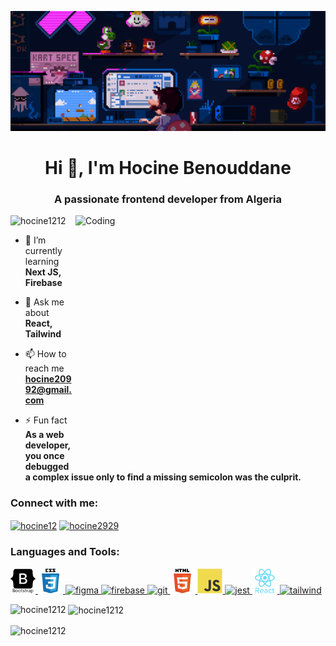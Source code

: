 ![MasterHead](https://raw.githubusercontent.com/mosh3eb/Portfolio_Page/main/images/bg.gif)

<h1 align="center">Hi 👋, I'm Hocine Benouddane</h1>
<h3 align="center">A passionate frontend developer from Algeria</h3>
<img align="right" alt="Coding" width="400" height="400" src="https://cdn.dribbble.com/users/1162077/screenshots/3848914/programmer.gif" />
<p align="left"> <img src="https://komarev.com/ghpvc/?username=hocine1212&label=Profile%20views&color=0e75b6&style=flat" alt="hocine1212" /> </p>

- 🌱 I’m currently learning **Next JS, Firebase**

- 💬 Ask me about **React, Tailwind**

- 📫 How to reach me **hocine20992@gmail.com**

- ⚡ Fun fact **As a web developer, you once debugged a complex issue only to find a missing semicolon was the culprit.**
  
<h3 align="left">Connect with me:</h3>
<p align="left">
<a href="https://linkedin.com/in/hocine12" target="blank"><img align="center" src="https://raw.githubusercontent.com/rahuldkjain/github-profile-readme-generator/master/src/images/icons/Social/linked-in-alt.svg" alt="hocine12" height="30" width="40" /></a>
<a href="https://fb.com/hocine2929" target="blank"><img align="center" src="https://raw.githubusercontent.com/rahuldkjain/github-profile-readme-generator/master/src/images/icons/Social/facebook.svg" alt="hocine2929" height="30" width="40" /></a>
</p>

<h3 align="left">Languages and Tools:</h3>
<p align="left"> <a href="https://getbootstrap.com" target="_blank" rel="noreferrer"> <img src="https://raw.githubusercontent.com/devicons/devicon/master/icons/bootstrap/bootstrap-plain-wordmark.svg" alt="bootstrap" width="40" height="40"/> </a> <a href="https://www.w3schools.com/css/" target="_blank" rel="noreferrer"> <img src="https://raw.githubusercontent.com/devicons/devicon/master/icons/css3/css3-original-wordmark.svg" alt="css3" width="40" height="40"/> </a> <a href="https://www.figma.com/" target="_blank" rel="noreferrer"> <img src="https://www.vectorlogo.zone/logos/figma/figma-icon.svg" alt="figma" width="40" height="40"/> </a> <a href="https://firebase.google.com/" target="_blank" rel="noreferrer"> <img src="https://www.vectorlogo.zone/logos/firebase/firebase-icon.svg" alt="firebase" width="40" height="40"/> </a> <a href="https://git-scm.com/" target="_blank" rel="noreferrer"> <img src="https://www.vectorlogo.zone/logos/git-scm/git-scm-icon.svg" alt="git" width="40" height="40"/> </a> <a href="https://www.w3.org/html/" target="_blank" rel="noreferrer"> <img src="https://raw.githubusercontent.com/devicons/devicon/master/icons/html5/html5-original-wordmark.svg" alt="html5" width="40" height="40"/> </a> <a href="https://developer.mozilla.org/en-US/docs/Web/JavaScript" target="_blank" rel="noreferrer"> <img src="https://raw.githubusercontent.com/devicons/devicon/master/icons/javascript/javascript-original.svg" alt="javascript" width="40" height="40"/> </a> <a href="https://jestjs.io" target="_blank" rel="noreferrer"> <img src="https://www.vectorlogo.zone/logos/jestjsio/jestjsio-icon.svg" alt="jest" width="40" height="40"/> </a> <a href="https://reactjs.org/" target="_blank" rel="noreferrer"> <img src="https://raw.githubusercontent.com/devicons/devicon/master/icons/react/react-original-wordmark.svg" alt="react" width="40" height="40"/> </a> <a href="https://tailwindcss.com/" target="_blank" rel="noreferrer"> <img src="https://www.vectorlogo.zone/logos/tailwindcss/tailwindcss-icon.svg" alt="tailwind" width="40" height="40"/> </a> </p>

<p><img align="left" src="https://github-readme-stats.vercel.app/api/top-langs?username=hocine1212&show_icons=true&locale=en&layout=compact" alt="hocine1212" /></p>

<p>&nbsp;<img align="center" src="https://github-readme-stats.vercel.app/api?username=hocine1212&show_icons=true&locale=en" alt="hocine1212" /></p>

<p><img align="center" src="https://github-readme-streak-stats.herokuapp.com/?user=hocine1212&" alt="hocine1212" /></p>

